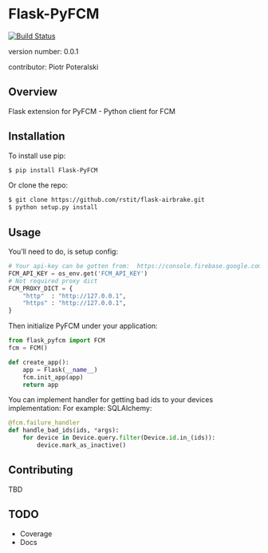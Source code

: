 Flask-PyFCM
===============================
[![Build Status](https://travis-ci.org/rstit/flask-pyfcm.svg?branch=master)](https://travis-ci.org/rstit/flask-pyfcm)

version number: 0.0.1

contributor: Piotr Poteralski

Overview
--------

Flask extension for PyFCM - Python client for FCM

Installation
--------------------

To install use pip:
```bash
$ pip install Flask-PyFCM
```

Or clone the repo:
```bash
$ git clone https://github.com/rstit/flask-airbrake.git
$ python setup.py install
```
Usage
-----
You’ll need to do, is setup config:
```python
# Your api-key can be gotten from:  https://console.firebase.google.com/project/<project-name>/settings/cloudmessaging
FCM_API_KEY = os_env.get('FCM_API_KEY')
# Not required proxy dict
FCM_PROXY_DICT = {
    "http"  : "http://127.0.0.1",
    "https" : "http://127.0.0.1",
}
```

Then initialize PyFCM under your application:
```python
from flask_pyfcm import FCM
fcm = FCM()

def create_app():
    app = Flask(__name__)
    fcm.init_app(app)
    return app
```

You can implement handler for getting bad ids to your devices implementation:
For example: SQLAlchemy:
```python
@fcm.failure_handler
def handle_bad_ids(ids, *args):
    for device in Device.query.filter(Device.id.in_(ids)):
        device.mark_as_inactive()
```
Contributing
------------

TBD

TODO
------------
* Coverage
* Docs